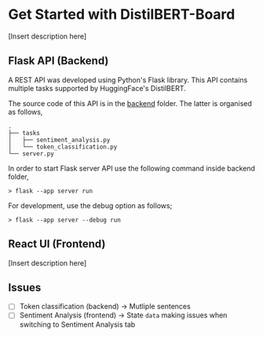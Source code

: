 # Get Started with DistilBERT-Board

[Insert description here]

## Flask API (Backend)

A REST API was developed using Python's Flask library. This API contains multiple tasks supported by HuggingFace's DistilBERT. 

The source code of this API is in the [backend](/backend) folder. The latter is organised as follows,
```
.
├── tasks
│   ├── sentiment_analysis.py
│   └── token_classification.py
└── server.py
```

In order to start Flask server API use the following command inside backend folder,
```
> flask --app server run
```
For development, use the debug option as follows;
```
> flask --app server --debug run
```

## React UI (Frontend)

[Insert description here]

## Issues

- [ ] Token classification (backend) $\rightarrow$ Mutliple sentences
- [ ] Sentiment Analysis (frontend) $\rightarrow$ State `data` making issues when switching to Sentiment Analysis tab